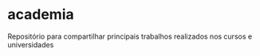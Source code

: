# academia
Repositório para compartilhar principais trabalhos realizados nos cursos e universidades
